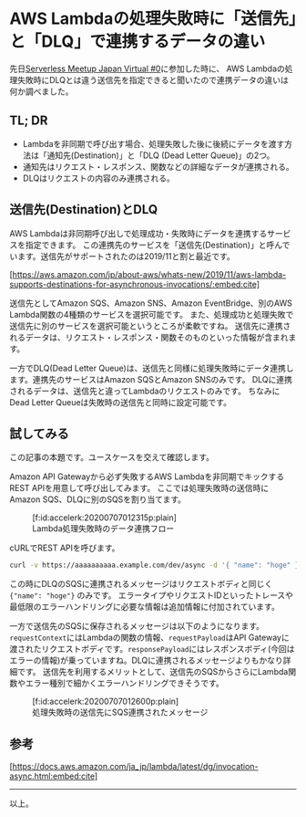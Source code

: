 # AWS Lambdaの処理失敗時に「送信先」と「DLQ」で連携するデータの違い

先日[Serverless Meetup Japan Virtual #0](https://serverless.connpass.com/event/179575/)に参加した時に、
AWS Lambdaの処理失敗時にDLQとは違う送信先を指定できると聞いたので連携データの違いは何か調べました。

## TL; DR

* Lambdaを非同期で呼び出す場合、処理失敗した後に後続にデータを渡す方法は「通知先(Destination)」と「DLQ (Dead Letter Queue)」の2つ。
* 通知先はリクエスト・レスポンス、関数などの詳細なデータが連携される。
* DLQはリクエストの内容のみ連携される。


## 送信先(Destination)とDLQ

AWS Lambdaは非同期呼び出しで処理成功・失敗時にデータを連携するサービスを指定できます。
この連携先のサービスを「送信先(Destination)」と呼んでいます。送信先がサポートされたのは2019/11と割と最近です。

[https://aws.amazon.com/jp/about-aws/whats-new/2019/11/aws-lambda-supports-destinations-for-asynchronous-invocations/:embed:cite]

送信先としてAmazon SQS、Amazon SNS、Amazon EventBridge、別のAWS Lambda関数の4種類のサービスを選択可能です。
また、処理成功と処理失敗で送信先に別のサービスを選択可能というところが柔軟ですね。
送信先に連携されるデータは、リクエスト・レスポンス・関数そのものといった情報が含まれます。

一方でDLQ(Dead Letter Queue)は、送信先と同様に処理失敗時にデータ連携します。連携先のサービスはAmazon SQSとAmazon SNSのみです。
DLQに連携されるデータは、送信先と違ってLambdaのリクエストのみです。
ちなみにDead Letter Queueは失敗時の送信先と同時に設定可能です。


## 試してみる

この記事の本題です。ユースケースを交えて確認します。

Amazon API Gatewayから必ず失敗するAWS Lambdaを非同期でキックするREST APIを用意して呼び出してみます。
ここでは処理失敗時の送信時にAmazon SQS、DLQに別のSQSを割り当てます。

<figure class="figure-image figure-image-fotolife" title="Lambda処理失敗時のデータ連携フロー">[f:id:accelerk:20200707012315p:plain]<figcaption>Lambda処理失敗時のデータ連携フロー</figcaption></figure>

cURLでREST APIを呼びます。

```bash
curl -v https://aaaaaaaaaa.example.com/dev/async -d '{ "name": "hoge" }'
```

この時にDLQのSQSに連携されるメッセージはリクエストボディと同じく `{"name": "hoge"}` のみです。
エラータイプやリクエストIDといったトレースや最低限のエラーハンドリングに必要な情報は追加情報に付加されています。

一方で送信先のSQSに保存されるメッセージは以下のようになります。
`requestContext`にはLambdaの関数の情報、`requestPayload`はAPI Gatewayに渡されたリクエストボディです。`responsePayload`にはレスポンスボディ(今回はエラーの情報)が乗っていますね。DLQに連携されるメッセージよりもかなり詳細です。
送信先を利用するメリットとして、送信先のSQSからさらにLambda関数やエラー種別で細かくエラーハンドリングできそうです。

<figure class="figure-image figure-image-fotolife" title="処理失敗時の送信先にSQS連携されたメッセージ">[f:id:accelerk:20200707012600p:plain]<figcaption>処理失敗時の送信先にSQS連携されたメッセージ</figcaption></figure>


## 参考

[https://docs.aws.amazon.com/ja_jp/lambda/latest/dg/invocation-async.html:embed:cite]

---

以上。

